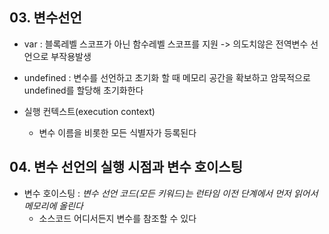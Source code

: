 ## 03. 변수선언
- var : 블록레벨 스코프가 아닌 함수레벨 스코프를 지원 -> 의도치않은 전역변수 선언으로 부작용발생
- undefined : 변수를 선언하고 초기화 할 때 메모리 공간을 확보하고 암묵적으로 undefined를 할당해 초기화한다

- 실행 컨텍스트(execution context)
    - 변수 이름을 비롯한 모든 식별자가 등록된다

## 04. 변수 선언의 실행 시점과 변수 호이스팅
- 변수 호이스팅 : *변수 선언 코드(모든 키워드)는 런타임 이전 단계에서 먼저 읽어서 메모리에 올린다*
    - 소스코드 어디서든지 변수를 참조할 수 있다